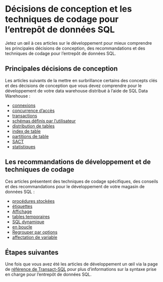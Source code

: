 <properties
   pageTitle="Concevoir des décisions et des techniques de codage pour le développement de SQL Data Warehouse | Microsoft Azure"
   description="Concepts de développement, des décisions de conception, des recommandations et des techniques de codage pour l’entrepôt de données SQL."
   services="sql-data-warehouse"
   documentationCenter="NA"
   authors="jrowlandjones"
   manager="barbkess"
   editor=""/>

<tags
   ms.service="sql-data-warehouse"
   ms.devlang="NA"
   ms.topic="article"
   ms.tgt_pltfrm="NA"
   ms.workload="data-services"
   ms.date="08/16/2016"
   ms.author="jrj;barbkess;sonyama"/>

# <a name="design-decisions-and-coding-techniques-for-sql-data-warehouse"></a>Décisions de conception et les techniques de codage pour l’entrepôt de données SQL

Jetez un œil à ces articles sur le développement pour mieux comprendre les principales décisions de conception, des recommandations et des techniques de codage pour l’entrepôt de données SQL.

## <a name="key-design-decisions"></a>Principales décisions de conception
Les articles suivants de la mettre en surbrillance certains des concepts clés et des décisions de conception que vous devez comprendre pour le développement de votre data warehouse distribué à l’aide de SQL Data Warehouse :

- [connexions][]
- [concurrence d’accès][]
- [transactions][]
- [schémas définis par l’utilisateur][]
- [distribution de tables][]
- [index de table][]
- [partitions de table][]
- [SACT][]
- [statistiques][]

## <a name="development-recommendations-and-coding-techniques"></a>Les recommandations de développement et de techniques de codage
Ces articles présentent des techniques de codage spécifiques, des conseils et des recommandations pour le développement de votre magasin de données SQL :

- [procédures stockées][]
- [étiquettes][]
- [Affichage][]
- [tables temporaires][]
- [SQL dynamique][]
- [en boucle][]
- [Regrouper par options][]
- [affectation de variable][]

## <a name="next-steps"></a>Étapes suivantes
Une fois que vous avez été les articles de développement un œil via la page de [référence de Transact-SQL][] pour plus d’informations sur la syntaxe prise en charge pour l’entrepôt de données SQL.

<!--Image references-->

<!--Article references-->
[concurrence d’accès]: ./sql-data-warehouse-develop-concurrency.md
[connexions]: ./sql-data-warehouse-connect-overview.md
[SACT]: ./sql-data-warehouse-develop-ctas.md
[SQL dynamique]: ./sql-data-warehouse-develop-dynamic-sql.md
[Regrouper par options]: ./sql-data-warehouse-develop-group-by-options.md
[étiquettes]: ./sql-data-warehouse-develop-label.md
[en boucle]: ./sql-data-warehouse-develop-loops.md
[statistiques]: ./sql-data-warehouse-tables-statistics.md
[procédures stockées]: ./sql-data-warehouse-develop-stored-procedures.md
[distribution de tables]: ./sql-data-warehouse-tables-distribute.md
[index de table]: ./sql-data-warehouse-tables-index.md
[partitions de table]: ./sql-data-warehouse-tables-partition.md
[tables temporaires]: ./sql-data-warehouse-tables-temporary.md
[transactions]: ./sql-data-warehouse-develop-transactions.md
[schémas définis par l’utilisateur]: ./sql-data-warehouse-develop-user-defined-schemas.md
[affectation de variable]: ./sql-data-warehouse-develop-variable-assignment.md
[Affichage]: ./sql-data-warehouse-develop-views.md
[Référence de Transact-SQL]: ./sql-data-warehouse-overview-reference.md

<!--MSDN references-->
[renaming objects]: https://msdn.microsoft.com/library/mt631611.aspx

<!--Other Web references-->
